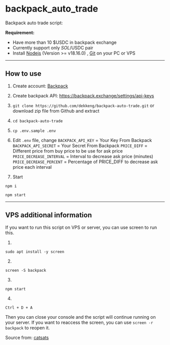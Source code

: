 # backpack_auto_trade


Backpack auto trade script:


**Requirement:**
- Have more than 10 $USDC in backpack exchange
- Currently support only $SOL/$USDC pair
- Install [Nodejs](https://www.geeksforgeeks.org/installation-of-node-js-on-windows) (Version >= v18.16.0) , [Git](https://git-scm.com/downloads) on your PC or VPS

----------------------------
How to use
----------------------------
1. Create account: [Backpack](https://backpack.exchange/refer/6ee71a32-9bf4-42fe-b13c-896c32745bc4)

2. Create backpack API: https://backpack.exchange/settings/api-keys

3. ```git clone https://github.com/dekkeng/backpack-auto-trade.git``` or download zip file from Github and extract

4. ```cd backpack-auto-trade```

5. ```cp .env.sample .env```

6. Edit ```.env``` file, change 
```BACKPACK_API_KEY```          = Your Key From Backpack
```BACKPACK_API_SECRET```       = Your Secret From Backpack
```PRICE_DIFF```                = Different price from buy price to be use for ask price
```PRICE_DECREASE_INTERVAL```   = Interval to decrease ask price (minutes)
```PRICE_DECREASE_PERCENT```    = Percentage of PRICE_DIFF to decrease ask price each interval

7. Start

```
npm i
```
```
npm start
```


----------------------------
VPS additional information
----------------------------
If you want to run this script on VPS or server, you can use screen to run this.

1. 
```
sudo apt install -y screen
```
2. 
```
screen -S backpack
```
3. 
```
npm start
```
4. 
```
Ctrl + D + A
```
Then you can close your console and the script will continue running on your server. If you want to reaccess the screen, you can use ```screen -r backpack``` to reopen it.

Source from: [catsats](https://github.com/catsats)
